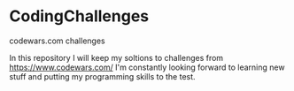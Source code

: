 # CodingChallenges
codewars.com challenges

In this repository I will keep my soltions to challenges from https://www.codewars.com/
I'm constantly looking forward to learning new stuff and putting my programming skills to the test.
